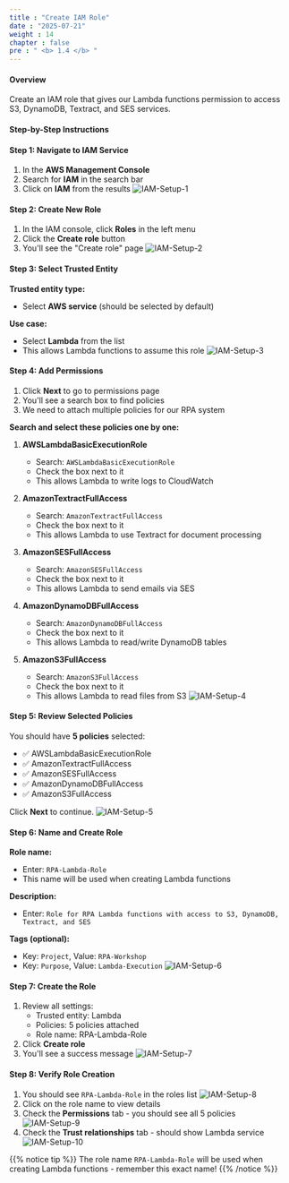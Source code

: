 ```yaml
---
title : "Create IAM Role"
date : "2025-07-21"
weight : 14
chapter : false
pre : " <b> 1.4 </b> "
---
```


#### Overview
Create an IAM role that gives our Lambda functions permission to access S3, DynamoDB, Textract, and SES services.

#### Step-by-Step Instructions

#### Step 1: Navigate to IAM Service
1. In the **AWS Management Console**
2. Search for **IAM** in the search bar
3. Click on **IAM** from the results
![IAM-Setup-1](/images/1/IAMRole-Setup-1.png)

#### Step 2: Create New Role
1. In the IAM console, click **Roles** in the left menu
2. Click the **Create role** button
3. You'll see the "Create role" page
![IAM-Setup-2](/images/1/IAMRole-Setup-2.png)

#### Step 3: Select Trusted Entity
**Trusted entity type:**
- Select **AWS service** (should be selected by default)

**Use case:**
- Select **Lambda** from the list
- This allows Lambda functions to assume this role
![IAM-Setup-3](/images/1/IAMRole-Setup-3.png)

#### Step 4: Add Permissions
1. Click **Next** to go to permissions page
2. You'll see a search box to find policies
3. We need to attach multiple policies for our RPA system

**Search and select these policies one by one:**

1. **AWSLambdaBasicExecutionRole**
   - Search: `AWSLambdaBasicExecutionRole`
   - Check the box next to it
   - This allows Lambda to write logs to CloudWatch

2. **AmazonTextractFullAccess**
   - Search: `AmazonTextractFullAccess`
   - Check the box next to it
   - This allows Lambda to use Textract for document processing

3. **AmazonSESFullAccess**
   - Search: `AmazonSESFullAccess`
   - Check the box next to it
   - This allows Lambda to send emails via SES

4. **AmazonDynamoDBFullAccess**
   - Search: `AmazonDynamoDBFullAccess`
   - Check the box next to it
   - This allows Lambda to read/write DynamoDB tables

5. **AmazonS3FullAccess**
   - Search: `AmazonS3FullAccess`
   - Check the box next to it
   - This allows Lambda to read files from S3
![IAM-Setup-4](/images/1/IAMRole-Setup-4.png)

#### Step 5: Review Selected Policies
You should have **5 policies** selected:
- ✅ AWSLambdaBasicExecutionRole
- ✅ AmazonTextractFullAccess
- ✅ AmazonSESFullAccess
- ✅ AmazonDynamoDBFullAccess
- ✅ AmazonS3FullAccess

Click **Next** to continue.
![IAM-Setup-5](/images/1/IAMRole-Setup-5.png)

#### Step 6: Name and Create Role
**Role name:**
- Enter: `RPA-Lambda-Role`
- This name will be used when creating Lambda functions

**Description:**
- Enter: `Role for RPA Lambda functions with access to S3, DynamoDB, Textract, and SES`

**Tags (optional):**
- Key: `Project`, Value: `RPA-Workshop`
- Key: `Purpose`, Value: `Lambda-Execution`
![IAM-Setup-6](/images/1/IAMRole-Setup-6.png)

#### Step 7: Create the Role
1. Review all settings:
   - Trusted entity: Lambda
   - Policies: 5 policies attached
   - Role name: RPA-Lambda-Role
2. Click **Create role**
3. You'll see a success message
![IAM-Setup-7](/images/1/IAMRole-Setup-7.png)

#### Step 8: Verify Role Creation
1. You should see `RPA-Lambda-Role` in the roles list
![IAM-Setup-8](/images/1/IAMRole-Setup-8.png)
2. Click on the role name to view details
3. Check the **Permissions** tab - you should see all 5 policies
![IAM-Setup-9](/images/1/IAMRole-Setup-9.png)
4. Check the **Trust relationships** tab - should show Lambda service
![IAM-Setup-10](/images/1/IAMRole-Setup-10.png)


{{% notice tip %}}
The role name `RPA-Lambda-Role` will be used when creating Lambda functions - remember this exact name!
{{% /notice %}}